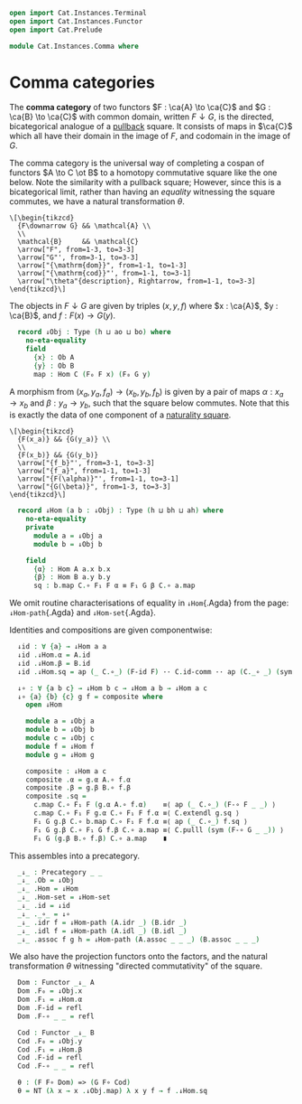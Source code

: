 ```agda
open import Cat.Instances.Terminal
open import Cat.Instances.Functor
open import Cat.Prelude

module Cat.Instances.Comma where
```

<!--
```agda
private variable
  o h ao ah bo bh : Level
  A B C : Precategory o h
open Precategory
open Functor
```
-->

# Comma categories

The **comma category** of two functors $F : \ca{A} \to \ca{C}$ and $G :
\ca{B} \to \ca{C}$ with common domain, written $F \downarrow G$, is the
directed, bicategorical analogue of a [pullback] square. It consists of
maps in $\ca{C}$ which all have their domain in the image of $F$, and
codomain in the image of $G$.

[pullback]: Cat.Diagram.Pullback.html

The comma category is the universal way of completing a cospan of
functors $A \to C \ot B$ to a homotopy commutative square like the one
below. Note the similarity with a pullback square; However, since this
is a bicategorical limit, rather than having an _equality_ witnessing
the square commutes, we have a natural transformation $\theta$.

~~~{.quiver}
\[\begin{tikzcd}
  {F\downarrow G} && \mathcal{A} \\
  \\
  \mathcal{B}     && \mathcal{C}
  \arrow["F", from=1-3, to=3-3]
  \arrow["G"', from=3-1, to=3-3]
  \arrow["{\mathrm{dom}}", from=1-1, to=1-3]
  \arrow["{\mathrm{cod}}"', from=1-1, to=3-1]
  \arrow["\theta"{description}, Rightarrow, from=1-1, to=3-3]
\end{tikzcd}\]
~~~

<!--
```agda
module 
  _ {A : Precategory ao ah} 
    {B : Precategory bo bh} 
    {C : Precategory o h} 
    (F : Functor A C) (G : Functor B C) where
  
  private 
    module A = Precategory A
    module B = Precategory B
    import Cat.Reasoning C as C
```
-->

The objects in $F \downarrow G$ are given by triples $(x, y, f)$ where
$x : \ca{A}$, $y : \ca{B}$, and $f : F(x) \to G(y)$.

```agda
  record ↓Obj : Type (h ⊔ ao ⊔ bo) where
    no-eta-equality
    field
      {x} : Ob A
      {y} : Ob B
      map : Hom C (F₀ F x) (F₀ G y)
```

A morphism from $(x_a, y_a, f_a) \to (x_b, y_b, f_b)$ is given by a pair
of maps $\alpha : x_a \to x_b$ and $\beta : y_a \to y_b$, such that the
square below commutes. Note that this is exactly the data of one
component of a [naturality square].

[naturality square]: Cat.Base.html#natural-transformations

~~~{.quiver}
\[\begin{tikzcd}
  {F(x_a)} && {G(y_a)} \\
  \\
  {F(x_b)} && {G(y_b)}
  \arrow["{f_b}"', from=3-1, to=3-3]
  \arrow["{f_a}", from=1-1, to=1-3]
  \arrow["{F(\alpha)}"', from=1-1, to=3-1]
  \arrow["{G(\beta)}", from=1-3, to=3-3]
\end{tikzcd}\]
~~~

```agda
  record ↓Hom (a b : ↓Obj) : Type (h ⊔ bh ⊔ ah) where
    no-eta-equality
    private
      module a = ↓Obj a
      module b = ↓Obj b

    field
      {α} : Hom A a.x b.x
      {β} : Hom B a.y b.y
      sq : b.map C.∘ F₁ F α ≡ F₁ G β C.∘ a.map
```

We omit routine characterisations of equality in `↓Hom`{.Agda} from the
page: `↓Hom-path`{.Agda} and `↓Hom-set`{.Agda}.

<!--
```agda
  ↓Hom-path : ∀ {x y} {f g : ↓Hom x y}
            → (f .↓Hom.α ≡ g .↓Hom.α)
            → (f .↓Hom.β ≡ g .↓Hom.β)
            → f ≡ g
  ↓Hom-path p q i .↓Hom.α = p i
  ↓Hom-path p q i .↓Hom.β = q i
  ↓Hom-path {x} {y} {f} {g} p q i .↓Hom.sq = 
    is-prop→PathP (λ i → C.Hom-set _ _ (↓Obj.map y C.∘ F₁ F (p i)) 
                                      (F₁ G (q i) C.∘ ↓Obj.map x))
      (f .↓Hom.sq) (g .↓Hom.sq) i

  ↓Hom-set : ∀ x y → is-set (↓Hom x y)
  ↓Hom-set a b = hl' where abstract
    module a = ↓Obj a
    module b = ↓Obj b

    T : Type (h ⊔ bh ⊔ ah)
    T = 
      Σ[ α ∈ Hom A a.x b.x ] 
      Σ[ β ∈ Hom B a.y b.y ] 
      (b.map C.∘ F₁ F α ≡ F₁ G β C.∘ a.map)

    encode : T → ↓Hom a b
    encode (α , β , sq) .↓Hom.α = α
    encode (α , β , sq) .↓Hom.β = β
    encode (α , β , sq) .↓Hom.sq = sq

    decode : ↓Hom a b → T
    decode r = r .↓Hom.α , r .↓Hom.β , r .↓Hom.sq

    hl : is-set T
    hl = Σ-is-hlevel 2 (A.Hom-set _ _) λ _ → 
         Σ-is-hlevel 2 (B.Hom-set _ _) λ _ →
         is-prop→is-set (C.Hom-set _ _ _ _)

    encode∘decode : is-left-inverse encode decode
    encode∘decode x i .↓Hom.α  = x .↓Hom.α
    encode∘decode x i .↓Hom.β  = x .↓Hom.β
    encode∘decode x i .↓Hom.sq = x .↓Hom.sq

    hl' : is-set (↓Hom a b)
    hl' = retract→is-hlevel 2 encode decode encode∘decode hl
```
-->

Identities and compositions are given componentwise:

```agda
  ↓id : ∀ {a} → ↓Hom a a
  ↓id .↓Hom.α = A.id
  ↓id .↓Hom.β = B.id
  ↓id .↓Hom.sq = ap (_ C.∘_) (F-id F) ·· C.id-comm ·· ap (C._∘ _) (sym (F-id G))

  ↓∘ : ∀ {a b c} → ↓Hom b c → ↓Hom a b → ↓Hom a c
  ↓∘ {a} {b} {c} g f = composite where
    open ↓Hom

    module a = ↓Obj a
    module b = ↓Obj b
    module c = ↓Obj c
    module f = ↓Hom f
    module g = ↓Hom g

    composite : ↓Hom a c
    composite .α = g.α A.∘ f.α
    composite .β = g.β B.∘ f.β
    composite .sq = 
      c.map C.∘ F₁ F (g.α A.∘ f.α)    ≡⟨ ap (_ C.∘_) (F-∘ F _ _) ⟩
      c.map C.∘ F₁ F g.α C.∘ F₁ F f.α ≡⟨ C.extendl g.sq ⟩
      F₁ G g.β C.∘ b.map C.∘ F₁ F f.α ≡⟨ ap (_ C.∘_) f.sq ⟩
      F₁ G g.β C.∘ F₁ G f.β C.∘ a.map ≡⟨ C.pulll (sym (F-∘ G _ _)) ⟩
      F₁ G (g.β B.∘ f.β) C.∘ a.map    ∎
```

This assembles into a precategory.

```agda
  _↓_ : Precategory _ _
  _↓_ .Ob = ↓Obj
  _↓_ .Hom = ↓Hom
  _↓_ .Hom-set = ↓Hom-set
  _↓_ .id = ↓id
  _↓_ ._∘_ = ↓∘
  _↓_ .idr f = ↓Hom-path (A.idr _) (B.idr _)
  _↓_ .idl f = ↓Hom-path (A.idl _) (B.idl _)
  _↓_ .assoc f g h = ↓Hom-path (A.assoc _ _ _) (B.assoc _ _ _)
```

We also have the projection functors onto the factors, and the natural
transformation $\theta$ witnessing "directed commutativity" of the
square.

```agda
  Dom : Functor _↓_ A
  Dom .F₀ = ↓Obj.x
  Dom .F₁ = ↓Hom.α
  Dom .F-id = refl
  Dom .F-∘ _ _ = refl

  Cod : Functor _↓_ B
  Cod .F₀ = ↓Obj.y
  Cod .F₁ = ↓Hom.β
  Cod .F-id = refl
  Cod .F-∘ _ _ = refl

  θ : (F F∘ Dom) => (G F∘ Cod)
  θ = NT (λ x → x .↓Obj.map) λ x y f → f .↓Hom.sq
```

<!--
```agda
module _ {A : Precategory ao ah} {B : Precategory bo bh} where
  private module A = Precategory A

  infix 4 _↙_ _↘_
  _↙_ : A.Ob → Functor B A → Precategory _ _
  X ↙ T = const! X ↓ T

  _↘_ : Functor B A → A.Ob → Precategory _ _
  S ↘ X = S ↓ const! X
```
-->
